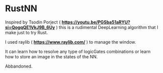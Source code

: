 # RustNN
Inspired by Tsodin Porject ( **https://youtu.be/PGSba51aRYU?si=QogqQE1VkJ9B_6Uy** ) this is a rudimental DeepLearning algorithm that I make just to try Rust.

I used raylib ( **https://www.raylib.com/** ) to manage the window.

It can learn how to resolve any type of logicGates combinations or learn how to store an image in the states of the NN.

Abbandoned.
